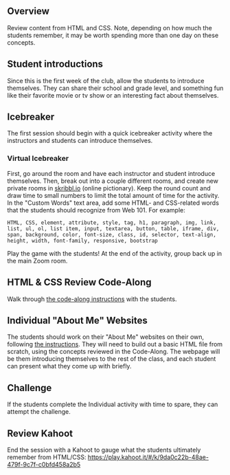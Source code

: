 ## Overview
Review content from HTML and CSS. Note, depending on how much the students remember, it may be worth spending more than one day on these concepts.

## Student introductions
Since this is the first week of the club, allow the students to introduce themselves. They can share their school and grade level, and something fun like their favorite movie or tv show or an interesting fact about themselves.

## Icebreaker
The first session should begin with a quick icebreaker activity where the instructors and students can introduce themselves.

### Virtual Icebreaker
First, go around the room and have each instructor and student introduce themselves. Then, break out into a couple different rooms, and create new private rooms in [skribbl.io](https://skribbl.io) (online pictionary). Keep the round count and draw time to small numbers to limit the total amount of time for the activity. In the "Custom Words" text area, add some HTML- and CSS-related words that the students should recognize from Web 101. For example:

```
HTML, CSS, element, attribute, style, tag, h1, paragraph, img, link, list, ul, ol, list item, input, textarea, button, table, iframe, div, span, background, color, font-size, class, id, selector, text-align, height, width, font-family, responsive, bootstrap
```

Play the game with the students! At the end of the activity, group back up in the main Zoom room.

## HTML & CSS Review Code-Along
Walk through [the code-along instructions](HtmlCssReviewCodeAlong.md) with the students.

## Individual "About Me" Websites
The students should work on their "About Me" websites on their own, following [the instructions](IntroduceYourself.md). They will need to build out a basic HTML file from scratch, using the concepts reviewed in the Code-Along. The webpage will be them introducing themselves to the rest of the class, and each student can present what they come up with briefly.

## Challenge
If the students complete the Individual activity with time to spare, they can attempt the challenge.

## Review Kahoot
End the session with a Kahoot to gauge what the students ultimately remember from HTML/CSS: https://play.kahoot.it/#/k/9da0c22b-48ae-479f-9c7f-c0bfd458a2b5
